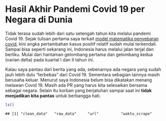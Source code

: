 Hasil Akhir Pandemi Covid 19 per Negara di Dunia
================

Tidak terasa sudah lebih dari satu setengah tahun kita melalui pandemi
Covid 19. Sejak tulisan pertama saya terkait [model matematika
penyebaran covid](https://ikanx101.com/blog/covid/), kini angka
pertambahan kasus positif relatif sudah mulai terkendali. Sampai bisa
seperti sekarang ini, Indonesia harus melalui jalan terjal dan berliku.
Mulai dari hantaman gelombang pertama dan gelombang kedua (varian delta)
pada kuartal I dan II tahun ini.

Kalau saya pantau dari berita yang ada, sebenarnya ada negara yang sudah
jauh lebih dulu “terbebas” dari Covid 19. Sementara sebagian lainnya
masih berusaha keluar. Menurut saya Indonesia belum bisa dikatakan
menang melawan Covid 19. Masih ada PR yang harus kita selesaikan bersama
sebagai negara. Selain itu korban yang berjatuhan sampai saat ini
**tidak menjadikan kita pantas** untuk berbangga hati.

``` r
ls()
```

    ## [1] "clean_data"   "raw_data"     "url"          "waktu_scrape"

